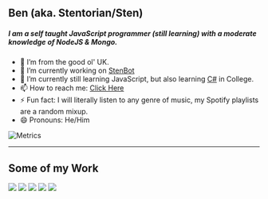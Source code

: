 ## Ben (aka. Stentorian/Sten)

##### I am a self taught JavaScript programmer (still learning) with a moderate knowledge of NodeJS & Mongo.

- 📍  I’m from the good ol' UK.
- 🔭 I’m currently working on [StenBot](https://sb.benwhybrow.com/)
- 🌱 I’m currently still learning JavaScript, but also learning [C#](https://github.com/bwhybrow23/cs-projects) in College.
- 📫 How to reach me: [Click Here](https://benwhybrow.com/)
- ⚡ Fun fact: I will literally listen to any genre of music, my Spotify playlists are a random mixup.
- 😄 Pronouns: He/Him

![Metrics](https://metrics.lecoq.io/bwhybrow23?template=classic&languages=1&config.timezone=Europe%2FLondon)

---
## Some of my Work
<a href="https://github.com/bwhybrow23/StenBot"><img src="https://github-readme-stats.vercel.app/api/pin/?username=bwhybrow23&repo=StenBot&theme=react"></a> <a href="https://github.com/bwhybrow23/cs-projects"><img src="https://github-readme-stats.vercel.app/api/pin/?username=bwhybrow23&repo=cs-projects&theme=react"></a>
<a href="https://github.com/bwhybrow23/Emoji-Switcher"><img src="https://github-readme-stats.vercel.app/api/pin/?username=bwhybrow23&repo=Emoji-Switcher&theme=react"></a> <a href="https://github.com/bwhybrow23/Simple-Email-Client"><img src="https://github-readme-stats.vercel.app/api/pin/?username=bwhybrow23&repo=Simple-Email-Client&theme=react"></a> 
<a href="https://github.com/bwhybrow23/SimpleChat"><img src="https://github-readme-stats.vercel.app/api/pin/?username=bwhybrow23&repo=SimpleChat&theme=react"></a>
